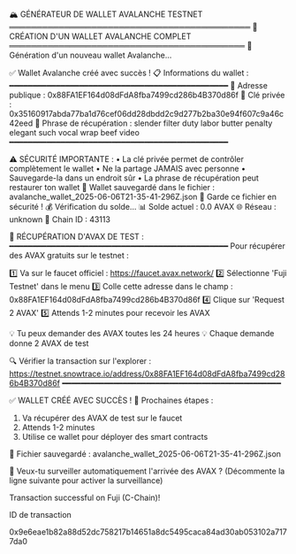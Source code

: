 🏔️ GÉNÉRATEUR DE WALLET AVALANCHE TESTNET
════════════════════════════════════════════
🚀 CRÉATION D'UN WALLET AVALANCHE COMPLET
═══════════════════════════════════════════
🔑 Génération d'un nouveau wallet Avalanche...

✅ Wallet Avalanche créé avec succès !
📋 Informations du wallet :
━━━━━━━━━━━━━━━━━━━━━━━━━━━━━━━━━━━━━━━━━━━━━━━
📍 Adresse publique : 0x88FA1EF164d08dFdA8fba7499cd286b4B370d86f
🔐 Clé privée : 0x35160917abda77ba1d76cef06dd28dbdd2c9d277b2ba30e94f607c9a46c42eed
🌱 Phrase de récupération : slender filter duty labor butter penalty elegant such vocal wrap beef video
━━━━━━━━━━━━━━━━━━━━━━━━━━━━━━━━━━━━━━━━━━━━━━━

⚠️ SÉCURITÉ IMPORTANTE :
• La clé privée permet de contrôler complètement le wallet
• Ne la partage JAMAIS avec personne
• Sauvegarde-la dans un endroit sûr
• La phrase de récupération peut restaurer ton wallet
💾 Wallet sauvegardé dans le fichier : avalanche_wallet_2025-06-06T21-35-41-296Z.json
📁 Garde ce fichier en sécurité !
💰 Vérification du solde...
📊 Solde actuel : 0.0 AVAX
🌐 Réseau : unknown
🔗 Chain ID : 43113

🚰 RÉCUPÉRATION D'AVAX DE TEST :
━━━━━━━━━━━━━━━━━━━━━━━━━━━━━━━━━━━━━━━━━━━━━━━
Pour récupérer des AVAX gratuits sur le testnet :

1️⃣ Va sur le faucet officiel : https://faucet.avax.network/
2️⃣ Sélectionne 'Fuji Testnet' dans le menu
3️⃣ Colle cette adresse dans le champ :
    0x88FA1EF164d08dFdA8fba7499cd286b4B370d86f
4️⃣ Clique sur 'Request 2 AVAX'
5️⃣ Attends 1-2 minutes pour recevoir les AVAX

💡 Tu peux demander des AVAX toutes les 24 heures
💡 Chaque demande donne 2 AVAX de test

🔍 Vérifier la transaction sur l'explorer :
    https://testnet.snowtrace.io/address/0x88FA1EF164d08dFdA8fba7499cd286b4B370d86f
━━━━━━━━━━━━━━━━━━━━━━━━━━━━━━━━━━━━━━━━━━━━━━━

✅ WALLET CRÉÉ AVEC SUCCÈS !
📝 Prochaines étapes :
1. Va récupérer des AVAX de test sur le faucet
2. Attends 1-2 minutes
3. Utilise ce wallet pour déployer des smart contracts

💾 Fichier sauvegardé : avalanche_wallet_2025-06-06T21-35-41-296Z.json

🤖 Veux-tu surveiller automatiquement l'arrivée des AVAX ?
(Décommente la ligne suivante pour activer la surveillance)


Transaction successful on Fuji (C-Chain)!

ID de transaction

0x9e6eae1b82a88d52dc758217b14651a8dc5495caca84ad30ab053102a7177da0
